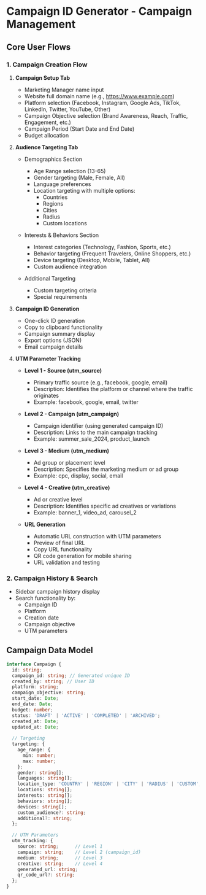 # Campaign ID Generator - Campaign Management

## Core User Flows

### 1. Campaign Creation Flow
1. **Campaign Setup Tab**
   - Marketing Manager name input
   - Website full domain name (e.g., https://www.example.com)
   - Platform selection (Facebook, Instagram, Google Ads, TikTok, LinkedIn, Twitter, YouTube, Other)
   - Campaign Objective selection (Brand Awareness, Reach, Traffic, Engagement, etc.)
   - Campaign Period (Start Date and End Date)
   - Budget allocation

2. **Audience Targeting Tab**
   - Demographics Section
     - Age Range selection (13-65)
     - Gender targeting (Male, Female, All)
     - Language preferences
     - Location targeting with multiple options:
       - Countries
       - Regions
       - Cities
       - Radius
       - Custom locations
   
   - Interests & Behaviors Section
     - Interest categories (Technology, Fashion, Sports, etc.)
     - Behavior targeting (Frequent Travelers, Online Shoppers, etc.)
     - Device targeting (Desktop, Mobile, Tablet, All)
     - Custom audience integration
   
   - Additional Targeting
     - Custom targeting criteria
     - Special requirements

3. **Campaign ID Generation**
   - One-click ID generation
   - Copy to clipboard functionality
   - Campaign summary display
   - Export options (JSON)
   - Email campaign details

4. **UTM Parameter Tracking**
   - **Level 1 - Source (utm_source)**
     - Primary traffic source (e.g., facebook, google, email)
     - Description: Identifies the platform or channel where the traffic originates
     - Example: facebook, google, email, twitter
   
   - **Level 2 - Campaign (utm_campaign)**
     - Campaign identifier (using generated campaign ID)
     - Description: Links to the main campaign tracking
     - Example: summer_sale_2024, product_launch
   
   - **Level 3 - Medium (utm_medium)**
     - Ad group or placement level
     - Description: Specifies the marketing medium or ad group
     - Example: cpc, display, social, email
   
   - **Level 4 - Creative (utm_creative)**
     - Ad or creative level
     - Description: Identifies specific ad creatives or variations
     - Example: banner_1, video_ad, carousel_2

   - **URL Generation**
     - Automatic URL construction with UTM parameters
     - Preview of final URL
     - Copy URL functionality
     - QR code generation for mobile sharing
     - URL validation and testing

### 2. Campaign History & Search
- Sidebar campaign history display
- Search functionality by:
  - Campaign ID
  - Platform
  - Creation date
  - Campaign objective
  - UTM parameters

## Campaign Data Model

```typescript
interface Campaign {
  id: string;
  campaign_id: string; // Generated unique ID
  created_by: string; // User ID
  platform: string;
  campaign_objective: string;
  start_date: Date;
  end_date: Date;
  budget: number;
  status: 'DRAFT' | 'ACTIVE' | 'COMPLETED' | 'ARCHIVED';
  created_at: Date;
  updated_at: Date;
  
  // Targeting
  targeting: {
    age_range: {
      min: number;
      max: number;
    };
    gender: string[];
    languages: string[];
    location_type: 'COUNTRY' | 'REGION' | 'CITY' | 'RADIUS' | 'CUSTOM';
    locations: string[];
    interests: string[];
    behaviors: string[];
    devices: string[];
    custom_audience?: string;
    additional?: string;
  };

  // UTM Parameters
  utm_tracking: {
    source: string;      // Level 1
    campaign: string;    // Level 2 (campaign_id)
    medium: string;      // Level 3
    creative: string;    // Level 4
    generated_url: string;
    qr_code_url?: string;
  };
}
``` 